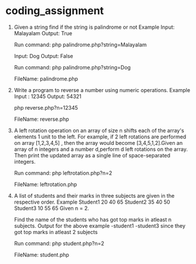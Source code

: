 # coding_assignment

1. Given a string find if the string is palindrome or not
    Example 
    Input: Malayalam
    Output: True

    Run command: php palindrome.php?string=Malayalam

    Input: Dog
    Output: False
  
   Run command: php palindrome.php?string=Dog

   FileName: palindrome.php
 
2. Write a program to reverse a number using numeric operations.
    Example
    Input : 12345
    Output: 54321

    php reverse.php?n=12345

    FileName:  reverse.php
  
3. A left rotation operation on an array of size n shifts each of the array's elements 1 unit to the left.
    For example, if 2 left rotations are performed on array [1,2,3,4,5] , then the array would become
    [3,4,5,1,2].Given an array of n integers and a number d,perform d left rotations on the array. Then
    print the updated array as a single line of space-separated integers.
  
    Run command: php leftrotation.php?n=2
  
    FileName:  leftrotation.php
   
4. A list of students and their marks in three subjects are given in the respective order.
    Example
    Student1 20 40 65
    Student2 35 40 50
    Student3 10 55 65 Given n = 2.

    Find the name of the students who has got top marks in atleast n subjects.
    Output for the above example -student1 -student3
    since they got top marks in atleast 2 subjects
    
    Run command: php student.php?n=2
    
    FileName:  student.php
  

